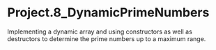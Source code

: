 # Project.8_DynamicPrimeNumbers
Implementing a dynamic array and using constructors  as well as destructors to determine the prime numbers up to a maximum range.
